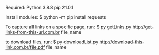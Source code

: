 Required:
  Python 3.8.8
  pip 21.0.1

Install modules:
$ python -m pip install requests

To capture all links on a specific page, run:
$ py getLinks.py http://get-links-from-this-url.com.br file_name

to download files, run:
$ py downloadList.py http://download-this-link.com.br/file.pdf file_name
